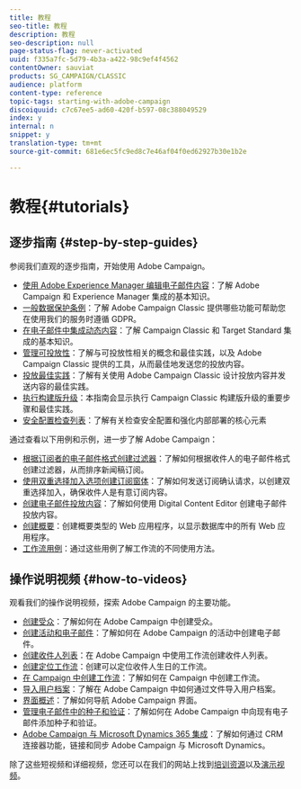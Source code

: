 ```yaml
---
title: 教程
seo-title: 教程
description: 教程
seo-description: null
page-status-flag: never-activated
uuid: f335a7fc-5d79-4b3a-a422-98c9ef4f4562
contentOwner: sauviat
products: SG_CAMPAIGN/CLASSIC
audience: platform
content-type: reference
topic-tags: starting-with-adobe-campaign
discoiquuid: c7c67ee5-ad60-420f-b597-08c388049529
index: y
internal: n
snippet: y
translation-type: tm+mt
source-git-commit: 681e6ec5fc9ed8c7e46af04f0ed62927b30e1b2e

---
```



# 教程{#tutorials}

## 逐步指南 {#step-by-step-guides}

参阅我们直观的逐步指南，开始使用 Adobe Campaign。

* [使用 Adobe Experience Manager 编辑电子邮件内容](https://docs.campaign.adobe.com/doc/AC/getting_started/EN/aem.html)：了解 Adobe Campaign 和 Experience Manager 集成的基本知识。
* [一般数据保护条例](https://docs.campaign.adobe.com/doc/AC/getting_started/EN/ACC_GDPR.html)：了解 Adobe Campaign Classic 提供哪些功能可帮助您在使用我们的服务时遵循 GDPR。
* [在电子邮件中集成动态内容](https://docs.campaign.adobe.com/doc/AC/getting_started/EN/target.html)：了解 Campaign Classic 和 Target Standard 集成的基本知识。
* [管理可投放性](https://docs.campaign.adobe.com/doc/AC/getting_started/EN/deliverability.html)：了解与可投放性相关的概念和最佳实践，以及 Adobe Campaign Classic 提供的工具，从而最佳地发送您的投放内容。
* [投放最佳实践](https://docs.campaign.adobe.com/doc/AC/getting_started/EN/deliveryBestPractices.html)：了解有关使用 Adobe Campaign Classic 设计投放内容并发送内容的最佳实践。
* [执行构建版升级](https://docs.campaign.adobe.com/doc/AC/getting_started/EN/buildUpgrade.html)：本指南会显示执行 Campaign Classic 构建版升级的重要步骤和最佳实践。
* [安全配置检查列表](https://docs.campaign.adobe.com/doc/AC/getting_started/EN/security.html)：了解有关检查安全配置和强化内部部署的核心元素

通过查看以下用例和示例，进一步了解 Adobe Campaign：

* [根据订阅者的电子邮件格式创建过滤器](../../platform/using/use-case.md#creating-a-filter-on-the-email-format-of-subscribers)：了解如何根据收件人的电子邮件格式创建过滤器，从而排序新闻稿订阅。
* [使用双重选择加入选项创建订阅窗体](../../web/using/use-cases--web-forms.md#create-a-subscription--form-with-double-opt-in)：了解如何发送订阅确认请求，以创建双重选择加入，确保收件人是有意订阅内容。
* [创建电子邮件投放内容](../../web/using/use-case--creating-an-email-delivery.md)：了解如何使用 Digital Content Editor 创建电子邮件投放内容。
* [创建概要](../../web/using/use-cases--creating-overviews.md)：创建概要类型的 Web 应用程序，以显示数据库中的所有 Web 应用程序。
* [工作流用例](../../workflow/using/using-the-local-approval-activity.md)：通过这些用例了解工作流的不同使用方法。

## 操作说明视频 {#how-to-videos}

观看我们的操作说明视频，探索 Adobe Campaign 的主要功能。

* [创建受众](https://docs.adobe.com/content/help/en/campaign-learn/campaign-classic-tutorials/getting-started/creating-a-list-of-recipients.html)：了解如何在 Adobe Campaign 中创建受众。
* [创建活动和电子邮件](https://docs.adobe.com/content/help/en/campaign-learn/campaign-classic-tutorials/getting-started/creating-a-campaign-and-an-email.html)：了解如何在 Adobe Campaign 的活动中创建电子邮件。
* [创建收件人列表](https://docs.adobe.com/content/help/en/campaign-learn/campaign-classic-tutorials/getting-started/creating-a-list-of-recipients.html)：在 Adobe Campaign 中使用工作流创建收件人列表。
* [创建定位工作流](https://docs.adobe.com/content/help/en/campaign-learn/campaign-classic-tutorials/getting-started/creating-a-targeting-workflow.html)：创建可以定位收件人生日的工作流。
* [在 Campaign 中创建工作流](https://docs.adobe.com/content/help/en/campaign-learn/campaign-classic-tutorials/getting-started/creating-a-workflow.html)：了解如何在 Campaign 中创建工作流。
* [导入用户档案](https://docs.adobe.com/content/help/en/campaign-learn/campaign-classic-tutorials/getting-started/importing-profiles.html)：了解在 Adobe Campaign 中如何通过文件导入用户档案。
* [界面概述](https://docs.adobe.com/content/help/en/campaign-learn/campaign-classic-tutorials/getting-started/interface-overview.html)：了解如何导航 Adobe Campaign 界面。
* [管理电子邮件中的种子和验证](https://docs.adobe.com/content/help/en/campaign-learn/campaign-classic-tutorials/getting-started/managing-seed-and-proofs.html)：了解如何在 Adobe Campaign 中向现有电子邮件添加种子和验证。
* [Adobe Campaign 与 Microsoft Dynamics 365 集成](https://docs.adobe.com/content/help/en/campaign-learn/campaign-classic-tutorials/integrating/dynamics365-integration.html)：了解如何通过 CRM 连接器功能，链接和同步 Adobe Campaign 与 Microsoft Dynamics。

除了这些短视频和详细视频，您还可以在我们的网站上找到[培训资源](https://training.adobe.com/training/courses.html)以及[演示视频](https://www.adobe.com/training/video.html)。
